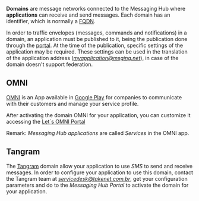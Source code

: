 **Domains** are message networks connected to the Messaging Hub where **applications** can receive and send messages. Each domain has an identifier, which is normally a [FQDN](https://pt.wikipedia.org/wiki/FQDN).

In order to traffic envelopes (messages, commands and notifications) in a domain, an application must be published to it, being the publication done through the [portal](http://messaginghub.io). At the time of the publication, specific settings of the application may be required. These settings can be used in the translation of the application address (*myapplication@msging.net*), in case of the domain doesn't support federation.

## OMNI

[OMNI](http://letsomni.com.br/business/) is an App available in [Google Play](https://play.google.com/store/apps/details?id=net.take.omni) for companies to communicate with their customers and manage your service profile.

After activating the domain OMNI for your application, you can customize it accessing the [Let´s OMNI Portal](http://letsomni.com.br/business)

Remark: *Messaging Hub applications* are called *Services* in the OMNI app.

## Tangram

The [Tangram](http://pt.slideshare.net/scpassos/takenet-corporate-presentation-2956620) domain allow your application to use *SMS* to send and receive messages. In order to configure your application to use this domain, contact the Tangram team at *servicedesk@takenet.com.br*, get your configuration parameters and do to the *Messaging Hub Portal* to activate the domain for your application.
